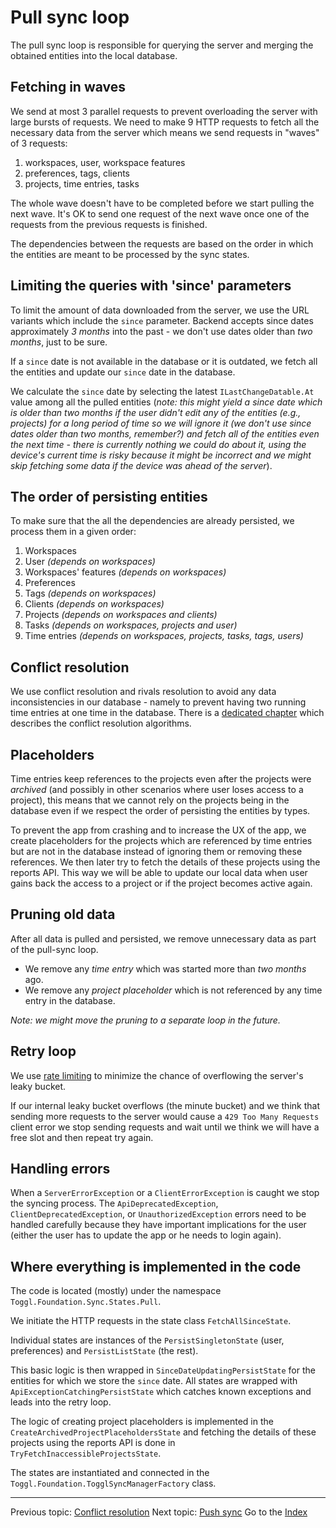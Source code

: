 Pull sync loop
==============

The pull sync loop is responsible for querying the server and merging the obtained entities into the local database.

Fetching in waves
-----------------

We send at most 3 parallel requests to prevent overloading the server with large bursts of requests. We need to make 9 HTTP requests to fetch all the necessary data from the server which means we send requests in "waves" of 3 requests:

1. workspaces, user, workspace features
2. preferences, tags, clients
3. projects, time entries, tasks

The whole wave doesn't have to be completed before we start pulling the next wave. It's OK to send one request of the next wave once one of the requests from the previous requests is finished.

The dependencies between the requests are based on the order in which the entities are meant to be processed by the sync states.

Limiting the queries with 'since' parameters
--------------------------------------------

To limit the amount of data downloaded from the server, we use the URL variants which include the `since` parameter. Backend accepts since dates approximately _3 months_ into the past - we don't use dates older than _two months_, just to be sure.

If a `since` date is not available in the database or it is outdated, we fetch all the entities and update our `since` date in the database.

We calculate the `since` date by selecting the latest `ILastChangeDatable.At` value among all the pulled entities  (_note: this might yield a since date which is older than two months if the user didn't edit any of the entities (e.g., projects) for a long period of time so we will ignore it (we don't use since dates older than two months, remember?) and fetch all of the entities even the next time - there is currently nothing we could do about it, using the device's current time is risky because it might be incorrect and we might skip fetching some data if the device was ahead of the server_).

The order of persisting entities
--------------------------------

To make sure that the all the dependencies are already persisted, we process them in a given order:

1. Workspaces
2. User _(depends on workspaces)_
3. Workspaces' features _(depends on workspaces)_
4. Preferences
5. Tags  _(depends on workspaces)_
6. Clients  _(depends on workspaces)_
7. Projects _(depends on workspaces and clients)_
8. Tasks _(depends on workspaces, projects and user)_
9. Time entries _(depends on workspaces, projects, tasks, tags, users)_

Conflict resolution
-------------------

We use conflict resolution and rivals resolution to avoid any data inconsistencies in our database - namely to prevent having two running time entries at one time in the database. There is a [dedicated chapter](conflict-resolution.md) which describes the conflict resolution algorithms.

Placeholders
------------

Time entries keep references to the projects even after the projects were _archived_ (and possibly in other scenarios where user loses access to a project), this means that we cannot rely on the projects being in the database even if we respect the order of persisting the entities by types.

To prevent the app from crashing and to increase the UX of the app, we create placeholders for the projects which are referenced by time entries but are not in the database instead of ignoring them or removing these references. We then later try to fetch the details of these projects using the reports API. This way we will be able to update our local data when user gains back the access to a project or if the project becomes active again.

Pruning old data
----------------

After all data is pulled and persisted, we remove unnecessary data as part of the pull-sync loop.

- We remove any _time entry_ which was started more than _two months_ ago.
- We remove any _project placeholder_ which is not referenced by any time entry in the database.

_Note: we might move the pruning to a separate loop in the future._

Retry loop
----------

We use [rate limiting](rate-limiting.md) to minimize the chance of overflowing the server's leaky bucket.

If our internal leaky bucket overflows (the minute bucket) and we think that sending more requests to the server would cause a `429 Too Many Requests` client error we stop sending requests and wait until we think we will have a free slot and then repeat try again.

Handling errors
---------------

When a `ServerErrorException` or a `ClientErrorException` is caught we stop the syncing process. The `ApiDeprecatedException`, `ClientDeprecatedException`, or `UnauthorizedException` errors need to be handled carefully because they have important implications for the user (either the user has to update the app or he needs to login again).

Where everything is implemented in the code
-------------------------------------------

The code is located (mostly) under the namespace `Toggl.Foundation.Sync.States.Pull`.

We initiate the HTTP requests in the state class `FetchAllSinceState`.

Individual states are instances of the `PersistSingletonState` (user, preferences) and `PersistListState` (the rest).

This basic logic is then wrapped in `SinceDateUpdatingPersistState` for the entities for which we store the `since` date. All states are wrapped with `ApiExceptionCatchingPersistState` which catches known exceptions and leads into the retry loop.

The logic of creating project placeholders is implemented in the `CreateArchivedProjectPlaceholdersState` and fetching the details of these projects using the reports API is done in `TryFetchInaccessibleProjectsState`.

The states are instantiated and connected in the `Toggl.Foundation.TogglSyncManagerFactory` class.

---

Previous topic: [Conflict resolution](conflict-resolution.md)
Next topic: [Push sync](push-sync.md)
Go to the [Index](index.md)
